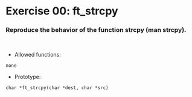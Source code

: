 # Exercise 00: ft_strcpy

### Reproduce the behavior of the function strcpy (man strcpy).
<br>

- Allowed functions:
```
none
```

- Prototype: 
```
char *ft_strcpy(char *dest, char *src)
```
